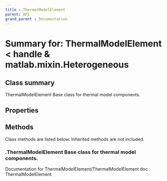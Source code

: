 ```yaml
---
title : ThermalModelElement
parent: API
grand_parent : Documentation
---
```

# Summary for: **ThermalModelElement**  < handle & matlab.mixin.Heterogeneous

## Class summary

ThermalModelElement Base class for thermal model components.

## Properties


## Methods

Class methods are listed below. Inherited methods are not included.

### .**ThermalModelElement** Base class for thermal model components.
Documentation for ThermalModelElement/ThermalModelElement
doc ThermalModelElement


